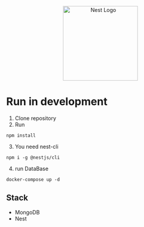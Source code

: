 <p align="center">
  <a href="http://nestjs.com/" target="blank"><img src="https://nestjs.com/img/logo-small.svg" width="200" alt="Nest Logo" /></a>
</p>

# Run in development

1. Clone repository
2. Run
```
npm install
```
3. You need nest-cli
```
npm i -g @nestjs/cli
```

4. run DataBase
```
docker-compose up -d
```


## Stack
* MongoDB
* Nest
